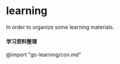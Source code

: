 # learning
In order to organize some learning materials.

#### 学习资料整理 
@import "go-learning/con.md"

